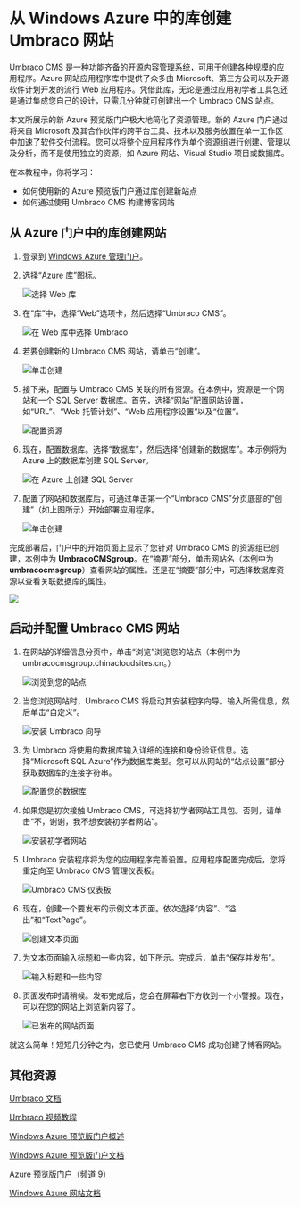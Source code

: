 <properties title="从 Windows Azure 中的库创建 Umbraco 网站" pageTitle="从 Windows Azure 中的库创建 Umbraco 网站" description="必需" metaKeywords="Azure, gallery, Umbraco, web site, website" services="web-sites" solutions="web" documentationCenter="" authors="timamm" manager="paulettm" editor="mollybos" videoId="" scriptId="" />
<tags ms.service="web-sites"
    ms.date="02/25/2015"
    wacn.date="04/11/2015"
    />

# 从 Windows Azure 中的库创建 Umbraco 网站

Umbraco CMS 是一种功能齐备的开源内容管理系统，可用于创建各种规模的应用程序。Azure 网站应用程序库中提供了众多由 Microsoft、第三方公司以及开源软件计划开发的流行 Web 应用程序。凭借此库，无论是通过应用初学者工具包还是通过集成您自己的设计，只需几分钟就可创建出一个 Umbraco CMS 站点。

本文所展示的新 Azure 预览版门户极大地简化了资源管理。新的 Azure 门户通过将来自 Microsoft 及其合作伙伴的跨平台工具、技术以及服务放置在单一工作区中加速了软件交付流程。您可以将整个应用程序作为单个资源组进行创建、管理以及分析，而不是使用独立的资源，如 Azure 网站、Visual Studio 项目或数据库。

在本教程中，你将学习：

-   如何使用新的 Azure 预览版门户通过库创建新站点
-   如何通过使用 Umbraco CMS 构建博客网站

## 从 Azure 门户中的库创建网站

1.  登录到 [Windows Azure 管理门户][Windows Azure 管理门户]。

2.  选择“Azure 库”图标。

    ![选择 Web 库][选择 Web 库]

3.  在“库”中，选择“Web”选项卡，然后选择“Umbraco CMS”。

    ![在 Web 库中选择 Umbraco][在 Web 库中选择 Umbraco]

4.  若要创建新的 Umbraco CMS 网站，请单击“创建”。

    ![单击创建][单击创建]

5.  接下来，配置与 Umbraco CMS 关联的所有资源。在本例中，资源是一个网站和一个 SQL Server 数据库。首先，选择“网站”配置网站设置，如“URL”、“Web 托管计划”、“Web 应用程序设置”以及“位置”。

    ![配置资源][配置资源]

6.  现在，配置数据库。选择“数据库”，然后选择“创建新的数据库”。本示例将为 Azure 上的数据库创建 SQL Server。

    ![在 Azure 上创建 SQL Server][在 Azure 上创建 SQL Server]

7.  配置了网站和数据库后，可通过单击第一个“Umbraco CMS”分页底部的“创建”（如上图所示）开始部署应用程序。

    ![单击创建][1]

完成部署后，门户中的开始页面上显示了您针对 Umbraco CMS 的资源组已创建，本例中为 **UmbracoCMSgroup**。在“摘要”部分，单击网站名（本例中为 **umbracocmsgroup**）查看网站的属性。还是在“摘要”部分中，可选择数据库资源以查看关联数据库的属性。

![][0]

## 启动并配置 Umbraco CMS 网站

1.  在网站的详细信息分页中，单击“浏览”浏览您的站点（本例中为 umbracocmsgroup.chinacloudsites.cn。）

    ![浏览到您的站点][浏览到您的站点]

2.  当您浏览网站时，Umbraco CMS 将启动其安装程序向导。输入所需信息，然后单击“自定义”。

    ![安装 Umbraco 向导][安装 Umbraco 向导]

3.  为 Umbraco 将使用的数据库输入详细的连接和身份验证信息。选择“Microsoft SQL Azure”作为数据库类型。您可以从网站的“站点设置”部分获取数据库的连接字符串。

    ![配置您的数据库][配置您的数据库]

4.  如果您是初次接触 Umbraco CMS，可选择初学者网站工具包。否则，请单击“不，谢谢，我不想安装初学者网站”。

    ![安装初学者网站][安装初学者网站]

5.  Umbraco 安装程序将为您的应用程序完善设置。应用程序配置完成后，您将重定向至 Umbraco CMS 管理仪表板。

    ![Umbraco CMS 仪表板][Umbraco CMS 仪表板]

6.  现在，创建一个要发布的示例文本页面。依次选择“内容”、“溢出”和“TextPage”。

    ![创建文本页面][创建文本页面]

7.  为文本页面输入标题和一些内容，如下所示。完成后，单击“保存并发布”。

    ![输入标题和一些内容][输入标题和一些内容]

8.  页面发布时请稍候。发布完成后，您会在屏幕右下方收到一个小警报。现在，可以在您的网站上浏览新内容了。

    ![已发布的网站页面][已发布的网站页面]

就这么简单！短短几分钟之内，您已使用 Umbraco CMS 成功创建了博客网站。

## 其他资源

[Umbraco 文档][Umbraco 文档]

[Umbraco 视频教程][Umbraco 视频教程]

[Windows Azure 预览版门户概述][Windows Azure 预览版门户概述]

[Windows Azure 预览版门户文档][Windows Azure 预览版门户文档]

[Azure 预览版门户（频道 9）][Azure 预览版门户（频道 9）]

[Windows Azure 网站文档][Windows Azure 网站文档]

<!-- IMAGES -->

  [Windows Azure 管理门户]: https://manage.windowsazure.cn/
  [选择 Web 库]: ./media/web-sites-gallery-umbraco/01Startboard.PNG
  [在 Web 库中选择 Umbraco]: ./media/web-sites-gallery-umbraco/02WebGallery.PNG
  [单击创建]: ./media/web-sites-gallery-umbraco/03UmbracoCMS.PNG
  [配置资源]: ./media/web-sites-gallery-umbraco/04AppSettings.PNG
  [在 Azure 上创建 SQL Server]: ./media/web-sites-gallery-umbraco/05NewServer.PNG
  [1]: ./media/web-sites-gallery-umbraco/06UmbracoCMSGroup.PNG
  [0]: ./media/web-sites-gallery-umbraco/07UmbracoCMSGroupBlade.PNG
  [浏览到您的站点]: ./media/web-sites-gallery-umbraco/08UmbracoCMSGroupRunning.PNG
  [安装 Umbraco 向导]: ./media/web-sites-gallery-umbraco/09InstallUmbraco7.png
  [配置您的数据库]: ./media/web-sites-gallery-umbraco/10ConfigureYourDatabase.png
  [安装初学者网站]: ./media/web-sites-gallery-umbraco/11InstallAStarterWebsite.png
  [Umbraco CMS 仪表板]: ./media/web-sites-gallery-umbraco/14FriendlyCMS.PNG
  [创建文本页面]: ./media/web-sites-gallery-umbraco/15CreateItemUnderOverflow.PNG
  [输入标题和一些内容]: ./media/web-sites-gallery-umbraco/16EnterAName.PNG
  [已发布的网站页面]: ./media/web-sites-gallery-umbraco/17MyPage.PNG
  [Umbraco 文档]: http://our.umbraco.org/documentation
  [Umbraco 视频教程]: https://umbraco.com/help-and-support/video-tutorials.aspx
  [Windows Azure 预览版门户概述]: http://azure.microsoft.com/zh-cn/overview/preview-portal/
  [Windows Azure 预览版门户文档]: /zh-cn/documentation/preview-portal/
  [Azure 预览版门户（频道 9）]: http://channel9.msdn.com/Blogs/Windows-Azure/Azure-Preview-portal
  [Windows Azure 网站文档]: /zh-cn/documentation/services/web-sites/
